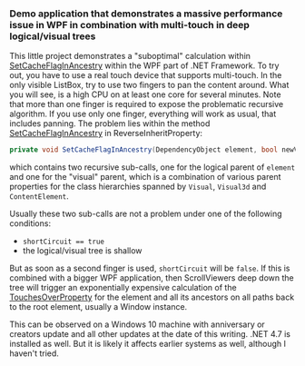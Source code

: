### Demo application that demonstrates a massive performance issue in WPF in combination with multi-touch in deep logical/visual trees

This little project demonstrates a "suboptimal" calculation within [SetCacheFlagInAncestry] within the WPF part of .NET Framework.
To try out, you have to use a real touch device that supports multi-touch. In the only visible ListBox, try to use two fingers to pan the content around. What you will see, is a high CPU on at least one core for several minutes.
Note that more than one finger is required to expose the problematic recursive algorithm. If you use only one finger, everything will work as usual, that includes panning.
The problem lies within the method [SetCacheFlagInAncestry] in ReverseInheritProperty:
```csharp
private void SetCacheFlagInAncestry(DependencyObject element, bool newValue, DeferredElementTreeState treeState, bool shortCircuit, bool setOriginCacheFlag) { .. }
```

which contains two recursive sub-calls, one for the logical parent of `element` and one for the "visual" parent, which is a combination of various parent properties for the class hierarchies spanned by `Visual`, `Visual3d` and `ContentElement`.

Usually these two sub-calls are not a problem under one of the following conditions:
* `shortCircuit == true`
* the logical/visual tree is shallow

But as soon as a second finger is used, `shortCircuit` will be `false`. If this is combined with a bigger WPF application, then ScrollViewers deep down the tree will trigger an exponentially expensive calculation of the [TouchesOverProperty] for the element and all its ancestors on all paths back to the root element, usually a Window
 instance.

This can be observed on a Windows 10 machine with anniversary or creators update and all other updates at the date of this writing. .NET 4.7 is installed as well. But it is likely it affects earlier systems as well, although I haven't tried.


[ReverseInheritProperty]: https://referencesource.microsoft.com/#PresentationCore/Core/CSharp/System/Windows/ReverseInheritProperty.cs,7773a22f441fd041
[SetCacheFlagInAncestry]: https://referencesource.microsoft.com/#PresentationCore/Core/CSharp/System/Windows/ReverseInheritProperty.cs,2daf812c19cdbd15
[TouchesOverProperty]: https://referencesource.microsoft.com/#PresentationCore/Core/CSharp/System/Windows/Input/TouchesOverProperty.cs